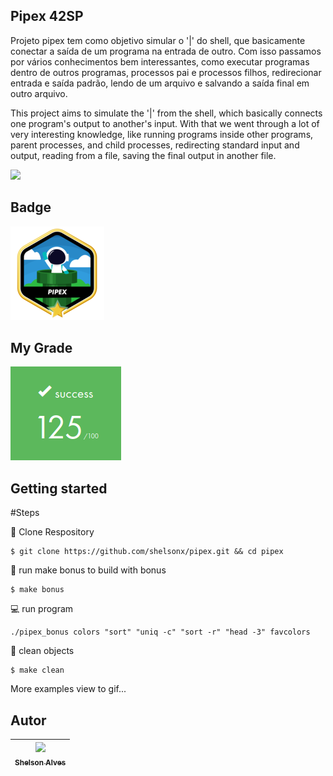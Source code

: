 <h2> Pipex 42SP </h2>


<p>

Projeto pipex tem como objetivo simular o '|' do shell, que basicamente conectar a saída de um programa na entrada de outro. Com isso 
passamos por vários conhecimentos bem interessantes, como executar programas dentro de outros programas, processos pai e processos filhos, redirecionar
entrada e saída padrão, lendo de um arquivo e salvando a saída final em outro arquivo.

</p>

<p>
This project aims to simulate the '|' from the shell, which basically connects one program's output to another's input. With that we went through 
a lot of very interesting knowledge, like running programs inside other programs, parent processes, and child processes, redirecting standard input 
and output, reading from a file, saving the final output in another file.

</p>

<img src="https://github.com/shelsonx/pipex/blob/master/imgs/pipex.gif"/>

## Badge
<img src="https://github.com/shelsonx/pipex/blob/master/imgs/badge.png"/>

## My Grade
<img src="https://github.com/shelsonx/so_long42/blob/master/assets/images/score_so_long.png"/>

## Getting started
#Steps

:memo: Clone Respository
`````````````````````````
$ git clone https://github.com/shelsonx/pipex.git && cd pipex
`````````````````````````
:construction: run make bonus to build with bonus
`````````````````````````
$ make bonus
`````````````````````````
:computer: run program
`````````````````````````
./pipex_bonus colors "sort" "uniq -c" "sort -r" "head -3" favcolors
`````````````````````````
:broom: clean objects
`````````````````````````
$ make clean
`````````````````````````

More examples view to gif...
    

## Autor
[<img src="https://avatars.githubusercontent.com/u/9338751?s=400&u=b7b6239f4c7a2f350c64e641d173f248cf3bc407&v=4" width=115><br><sub>Shelson Alves</sub>](https://github.com/shelsonx)|
| :---: |
